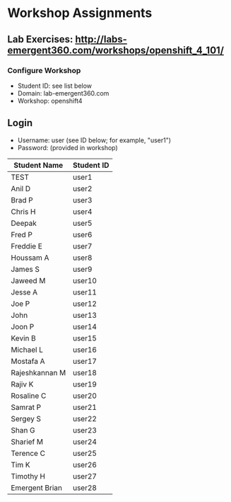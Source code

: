 # Workshop Assignments
## Lab Exercises: http://labs-emergent360.com/workshops/openshift_4_101/
### Configure Workshop
- Student ID: see list below
- Domain: lab-emergent360.com
- Workshop: openshift4

## Login
- Username: user<id> (see ID below; for example, "user1")
- Password: (provided in workshop)

|Student Name |Student ID|
|------------ | ---------------|
| TEST	|	user1	|
|	Anil	D	|	user2	|
|	Brad	P	|	user3	|
|	Chris	H	|	user4	|
|	Deepak		|	user5	|
|	Fred	P	|	user6	|
|	Freddie	E	|	user7	|
|	Houssam	A	|	user8	|
|	James	S	|	user9	|
|	Jaweed	M	|	user10	|
|	Jesse	A	|	user11	|
|	Joe	P	|	user12	|
|	John		|	user13	|
|	Joon	P	|	user14	|
|	Kevin	B	|	user15	|
|	Michael	L	|	user16	|
|	Mostafa	A	|	user17	|
|	Rajeshkannan	M	|	user18	|
|	Rajiv	K	|	user19	|
|	Rosaline	C	|	user20	|
|	Samrat	P	|	user21	|
|	Sergey	S	|	user22	|
|	Shan	G	|	user23	|
|	Sharief	M	|	user24	|
|	Terence	C	|	user25	|
|	Tim	K	|	user26	|
|	Timothy	H	|	user27	|
|	Emergent Brian		|	user28	|

